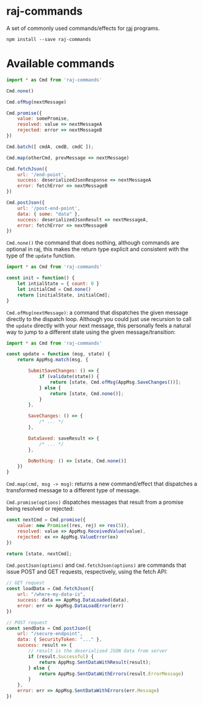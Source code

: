 # raj-commands

A set of commonly used commands/effects for [raj](https://github.com/andrejewski/raj) programs. 

```
npm install --save raj-commands
```

# Available commands

```js
import * as Cmd from 'raj-commands' 

Cmd.none()

Cmd.ofMsg(nextMessage)

Cmd.promise({ 
    value: somePromise,
    resolved: value => nextMessageA
    rejected: error => nextMessageB
})

Cmd.batch([ cmdA, cmdB, cmdC ]);

Cmd.map(otherCmd, prevMessage => nextMessage)

Cmd.fetchJson({
    url: '/end-point',
    success: deserializedJsonResponse => nextMessageA
    error: fetchError => nextMessageB
})

Cmd.postJson({
    url: '/post-end-point',
    data: { some: "data" },
    success: deserializedJsonResult => nextMessageA,
    error: fetchError => nextMessageB
})
``` 

`Cmd.none()` the command that does nothing, although commands are optional in raj, this makes the return type explicit and consistent with the type of the `update` function.

```js
import * as Cmd from 'raj-commands'

const init = function() {
    let intialState = { count: 0 }
    let initialCmd = Cmd.none()
    return [initialState, initialCmd];
}
```

`Cmd.ofMsg(nextMessage)`: a command that dispatches the given message directly to the dispatch loop. Although you could just use recursion to call the `update` directly with your next message, this personally feels a natural way to jump to a different state using the given message/transition:

```js
import * as Cmd from 'raj-commands'

const update = function (msg, state) {
    return AppMsg.match(msg, {

        SubmitSaveChanges: () => {
            if (validate(state)) {
                return [state, Cmd.ofMsg(AppMsg.SaveChanges())];
            } else {
                return [state, Cmd.none()];
            }
        }, 

        SaveChanges: () => {
            /* ... */
        }, 

        DataSaved: saveResult => {
            /* ... */
        }, 

        DoNothing: () => [state, Cmd.none()]
    })
}
```

`Cmd.map(cmd, msg -> msg)`: returns a new command/effect that dispatches a transformed message to a different type of message.

`Cmd.promise(options)` dispatches messages that result from a promise being resolved or rejected:

```js
const nextCmd = Cmd.promise({
    value: new Promise((res, rej) => res(5)), 
    resolved: value => AppMsg.ReceivedValue(value),
    rejected: ex => AppMsg.ValueError(ex)
})  

return [state, nextCmd];
```
`Cmd.postJson(options)` and `Cmd.fetchJson(options)` are commands that issue POST and GET requests, respectively, using the fetch API:

```js
// GET request
const loadData = Cmd.fetchJson({
    url: "/where-my-data-is", 
    success: data => AppMsg.DataLoaded(data),
    error: err => AppMsg.DataLoadError(err)
})

// POST request
const sendData = Cmd.postJson({
    url: "/secure-endpoint",
    data: { SecurityToken: "..." },
    success: result => {
        // result is the deserialized JSON data from server
        if (result.Successful) {
            return AppMsg.SentDataWithResult(result);
        } else {
            return AppMsg.SentDataWithErrors(result.ErrorMessage)
        }
    }, 
    error: err => AppMsg.SentDataWithErrors(err.Message)
})
```